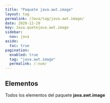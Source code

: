 ```yaml
---
title: "Paquete java.awt.image"
layout: tag
permalink: /Java/tag/java.awt.image/
date: 2020-12-29
key: Java.quetejava.awt.image
sidebar: 
  nav: java
aside: 
  toc: true
pagination: 
  enabled: true
  tag: "java.awt.image"
  permalink: /:num/
---
```


<h2>Elementos</h2>
Todos los elementos del paquete <strong>java.awt.image</strong>
